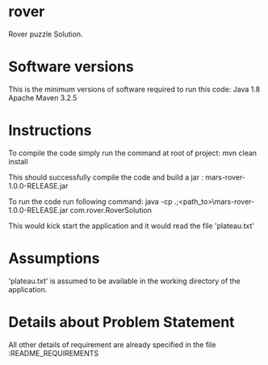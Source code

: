 # rover
Rover puzzle Solution.

# Software versions
This is the minimum versions of software required to run this code:
Java 1.8
Apache Maven 3.2.5 

# Instructions
To compile the code simply run the command at root of project:
	mvn clean install

This should successfully compile the code and build a jar : mars-rover-1.0.0-RELEASE.jar

To run the code run following command:
java -cp .;<path_to>\mars-rover-1.0.0-RELEASE.jar  com.rover.RoverSolution

This would kick start the application and it would read the file 'plateau.txt'

# Assumptions
'plateau.txt' is assumed to be available in the working directory of the application.

# Details about Problem Statement
All other details of requirement are already specified in the file :README_REQUIREMENTS 
